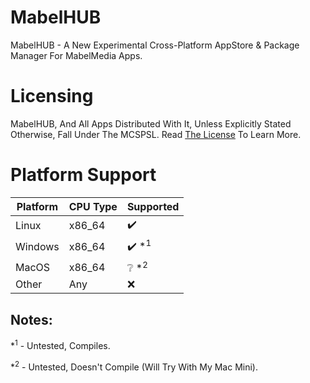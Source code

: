 # MabelHUB
MabelHUB - A New Experimental Cross-Platform AppStore & Package Manager For MabelMedia Apps.

# Licensing
MabelHUB, And All Apps Distributed With It, Unless Explicitly Stated Otherwise, Fall Under The MCSPSL. Read <a href="https://github.com/MabelMedia-LLC/MCSPSL">The License</a> To Learn More.

# Platform Support
| Platform | CPU Type | Supported |
|----------|----------|-----------|
| Linux | x86_64 | ✔️ |
| Windows | x86_64 | ✔️ *<sup>1</sup> |
| MacOS | x86_64 | ❔ *<sup>2</sup> |
| Other | Any | ❌ |

## Notes:
*<sup>1</sup> - Untested, Compiles.

*<sup>2</sup> - Untested, Doesn't Compile (Will Try With My Mac Mini).
